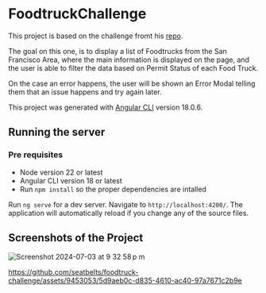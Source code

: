 # FoodtruckChallenge

This project is based on the challenge fromt his [repo](https://github.com/peck/engineering-assessment).

The goal on this one, is to display a list of Foodtrucks from the San Francisco Area, where the main information is displayed on the page, and the user is able to filter the data based on Permit Status of each Food Truck.

On the case an error happens, the user will be shown an Error Modal telling them that an issue happens and try again later.

This project was generated with [Angular CLI](https://github.com/angular/angular-cli) version 18.0.6.

## Running the server

### Pre requisites

- Node version 22 or latest
- Angular CLI version 18 or latest
- Run `npm install` so the proper dependencies are intalled

Run `ng serve` for a dev server. Navigate to `http://localhost:4200/`. The application will automatically reload if you change any of the source files.

## Screenshots of the Project

![Screenshot 2024-07-03 at 9 32 58 p m](https://github.com/seatbelts/foodtruck-challenge/assets/9453053/138c4de8-302e-4eec-b260-8f02612f8ac5)


https://github.com/seatbelts/foodtruck-challenge/assets/9453053/5d9aeb0c-d835-4610-ac40-97a7671c2b9e

